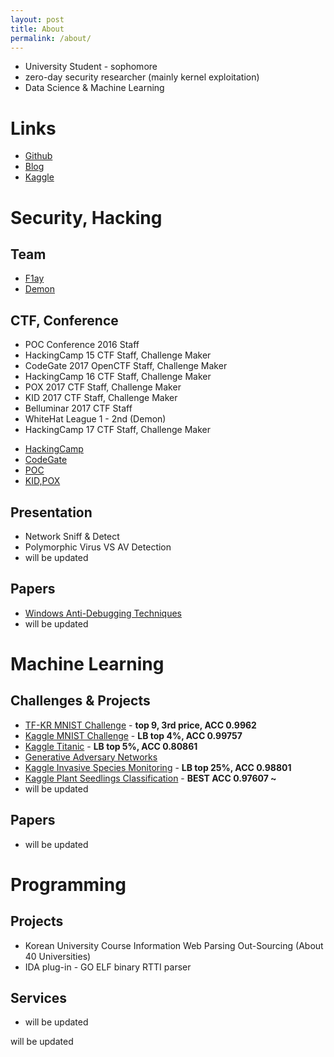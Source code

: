 ```yaml
---
layout: post
title: About
permalink: /about/
---
```


* University Student - sophomore
* zero-day security researcher (mainly kernel exploitation)
* Data Science & Machine Learning 

# Links
* [Github](https://github.com/kozistr)
* [Blog](http://zer0day.tistory.com)
* [Kaggle](https://www.kaggle.com/kozistr)

# Security, Hacking

## Team
* [F1ay](http://f1ay.com/)
* [Demon](http://demonteam.org/)

## CTF, Conference
* POC Conference 2016 Staff
* HackingCamp 15 CTF Staff, Challenge Maker
* CodeGate 2017 OpenCTF Staff, Challenge Maker
* HackingCamp 16 CTF Staff, Challenge Maker
* POX 2017 CTF Staff, Challenge Maker
* KID 2017 CTF Staff, Challenge Maker
* Belluminar 2017 CTF Staff
* WhiteHat League 1 - 2nd (Demon)
* HackingCamp 17 CTF Staff, Challenge Maker

- [HackingCamp](http://hackingcamp.org/)
- [CodeGate](https://www.codegate.org/)
- [POC](http://powerofcommunity.net/)
- [KID,POX](http://www.powerofxx.com/)

## Presentation
* Network Sniff & Detect
* Polymorphic Virus VS AV Detection
* will be updated

## Papers
* [Windows Anti-Debugging Techniques](https://github.com/kozistr/kozistr.github.io/_refs/Anti-Revering-Techniques[zer0day].pdf)
* will be updated

# Machine Learning

## Challenges & Projects
* [TF-KR MNIST Challenge](https://github.com/kozistr/MNIST-Competition) - **top 9, 3rd price, ACC 0.9962**
* [Kaggle MNIST Challenge](ttps://github.com/kozistr/MNIST-Competition) - **LB top 4%, ACC 0.99757**
* [Kaggle Titanic](https://www.kaggle.com/kozistr) - **LB top 5%, ACC 0.80861**
* [Generative Adversary Networks](https://github.com/kozistr/Awesome-GANs)
* [Kaggle Invasive Species Monitoring](https://www.kaggle.com/kozistr) - **LB top 25%, ACC 0.98801**
* [Kaggle Plant Seedlings Classification](https://www.kaggle.com/kozistr) - **BEST ACC 0.97607 ~**
* will be updated

## Papers
* will be updated

# Programming

## Projects
* Korean University Course Information Web Parsing Out-Sourcing (About 40 Universities)
* IDA plug-in - GO ELF binary RTTI parser

## Services
* will be updated

will be updated
